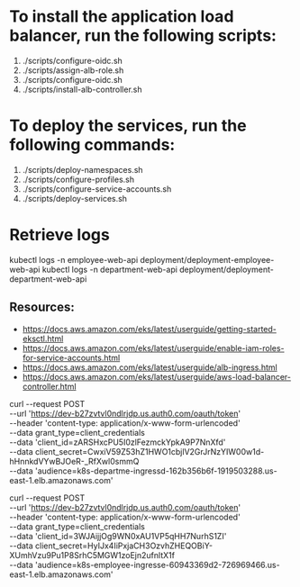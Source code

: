 # To install the application load balancer, run the following scripts:
1. ./scripts/configure-oidc.sh
2. ./scripts/assign-alb-role.sh
3. ./scripts/configure-oidc.sh
4. ./scripts/install-alb-controller.sh


# To deploy the services, run the following commands:
1. ./scripts/deploy-namespaces.sh
2. ./scripts/configure-profiles.sh
3. ./scripts/configure-service-accounts.sh
4. ./scripts/deploy-services.sh


# Retrieve logs
kubectl logs -n employee-web-api deployment/deployment-employee-web-api
kubectl logs -n department-web-api deployment/deployment-department-web-api


## Resources:
- https://docs.aws.amazon.com/eks/latest/userguide/getting-started-eksctl.html
- https://docs.aws.amazon.com/eks/latest/userguide/enable-iam-roles-for-service-accounts.html
- https://docs.aws.amazon.com/eks/latest/userguide/alb-ingress.html
- https://docs.aws.amazon.com/eks/latest/userguide/aws-load-balancer-controller.html


curl --request POST \
  --url 'https://dev-b27zvtvl0ndlrjdp.us.auth0.com/oauth/token' \
  --header 'content-type: application/x-www-form-urlencoded' \
  --data grant_type=client_credentials \
  --data 'client_id=zARSHxcPU5I0zlFezmckYpkA9P7NnXfd' \
  --data client_secret=CwxiV59Z53hZ1HWO1cbjlV2GrJrNzYIW00w1d-hHnnkdVYwBJOeR-_RfXwl0smmQ \
  --data 'audience=k8s-departme-ingressd-162b356b6f-1919503288.us-east-1.elb.amazonaws.com'


curl --request POST \
  --url 'https://dev-b27zvtvl0ndlrjdp.us.auth0.com/oauth/token' \
  --header 'content-type: application/x-www-form-urlencoded' \
  --data grant_type=client_credentials \
  --data 'client_id=3WJAijjOg9WN0xAU1VP5qHH7NurhS1ZI' \
  --data client_secret=HyIJx4IiPxjaCH3OzvhZHEQOBiY-XUmhVzu9Pu1P8SrhC5MGW1zoEjn2ufnltX1f \
  --data 'audience=k8s-employee-ingresse-60943369d2-726969466.us-east-1.elb.amazonaws.com'
